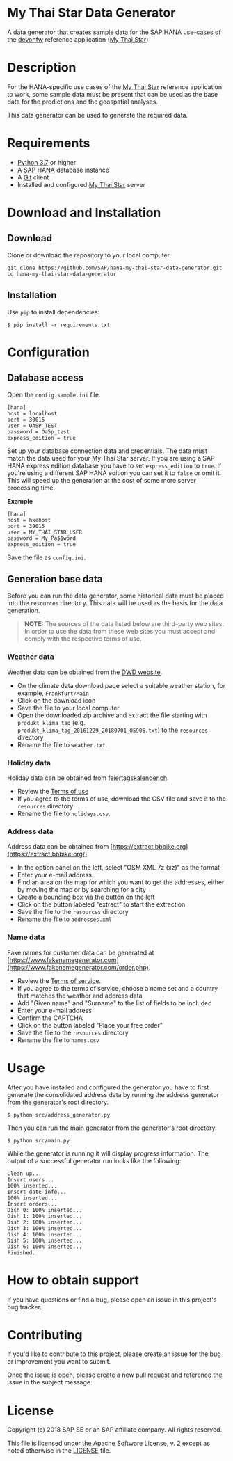# My Thai Star Data Generator
A data generator that creates sample data for the SAP HANA use-cases of the [devonfw](http://www.devonfw.com/) reference application ([My Thai Star](https://github.com/devonfw/my-thai-star))

# Description

For the HANA-specific use cases of the [My Thai Star](https://github.com/devonfw/my-thai-star) reference application to work, some sample data must be present that can be used as the base data for the predictions and the geospatial analyses.

This data generator can be used to generate the required data.

# Requirements

- [Python 3.7](https://www.python.org/downloads/) or higher
- A [SAP HANA](https://developers.sap.com/topics/sap-hana-express.html) database instance
- A [Git](https://git-scm.com/downloads) client
- Installed and configured [My Thai Star](https://github.com/devonfw/my-thai-star) server

# Download and Installation

## Download

Clone or download the repository to your local computer. 

```
git clone https://github.com/SAP/hana-my-thai-star-data-generator.git
cd hana-my-thai-star-data-generator
```

## Installation

Use `pip` to install dependencies:

```
$ pip install -r requirements.txt
```

# Configuration

## Database access

Open the `config.sample.ini` file.

```
[hana]
host = localhost
port = 30015
user = OASP_TEST
password = Oa5p_test
express_edition = true
```

Set up your database connection data and credentials. The data must match the data used for your My Thai Star server. If you are using a SAP HANA express edition database you have to set `express_edition` to `true`. If you're using a different SAP HANA edition you can set it to `false` or omit it. This will speed up the generation at the cost of some more server processing time.

**Example**

```
[hana]
host = hxehost
port = 39015
user = MY_THAI_STAR_USER
password = My_Pa$$word
express_edition = true
```

Save the file as `config.ini`.

## Generation base data

Before you can run the data generator, some historical data must be placed into the `resources` directory. This data will be used as the basis for the data generation.

> **NOTE:** The sources of the data listed below are third-party web sites. In order to use the data from these web sites you must accept and comply with the respective terms of use.

### Weather data
Weather data can be obtained from the [DWD website](https://www.dwd.de/DE/leistungen/klimadatendeutschland/klarchivtagmonat.html). 

- On the climate data download page select a suitable weather station, for example, `Frankfurt/Main`
- Click on the download icon
- Save the file to your local computer
- Open the downloaded zip archive and extract the file starting with `produkt_klima_tag` (e.g. `produkt_klima_tag_20161229_20180701_05906.txt`) to the `resources` directory
- Rename the file to `weather.txt`.

### Holiday data
Holiday data can be obtained from [feiertagskalender.ch](https://www.feiertagskalender.ch/export.php?geo=3060&jahr=2018&klasse=5&hl=en). 

- Review the [Terms of use](https://www.feiertagskalender.ch/tos.php?geo=3060&hl=en)
- If you agree to the terms of use, download the CSV file and save it to the `resources` directory
- Rename the file to `holidays.csv`.

### Address data
Address data can be obtained from [https://extract.bbbike.org](https://extract.bbbike.org/).

- In the option panel on the left, select "OSM XML 7z (xz)" as the format
- Enter your e-mail address
- Find an area on the map for which you want to get the addresses, either by moving the map or by searching for a city
- Create a bounding box via the button on the left
- Click on the button labeled "extract" to start the extraction
- Save the file to the `resources` directory
- Rename the file to `addresses.xml`

### Name data
Fake names for customer data can be generated at [https://www.fakenamegenerator.com](https://www.fakenamegenerator.com/order.php).

- Review the [Terms of service](https://www.fakenamegenerator.com/terms-of-service.php).
- If you agree to the terms of service, choose a name set and a country that matches the weather and address data
- Add "Given name" and "Surname" to the list of fields to be included
- Enter your e-mail address
- Confirm the CAPTCHA
- Click on the button labeled "Place your free order"
- Save the file to the `resources` directory
- Rename the file to `names.csv`

# Usage

After you have installed and configured the generator you have to first generate the consolidated address data by running the address generator from the generator's root directory.

```
$ python src/address_generator.py
```

Then you can run the main generator from the generator's root directory.

```
$ python src/main.py
```

While the generator is running it will display progress information. The output of a successful generator run looks like the following:

```
Clean up...
Insert users...
100% inserted...
Insert date info...
100% inserted...
Insert orders...
Dish 0: 100% inserted...
Dish 1: 100% inserted...
Dish 2: 100% inserted...
Dish 3: 100% inserted...
Dish 4: 100% inserted...
Dish 5: 100% inserted...
Dish 6: 100% inserted...
Finished.
```

# How to obtain support

If you have questions or find a bug, please open an issue in this project's bug tracker.

# Contributing

If you'd like to contribute to this project, please create an issue for the bug or improvement you want to submit.

Once the issue is open, please create a new pull request and reference the issue in the subject message.

# License

Copyright (c) 2018 SAP SE or an SAP affiliate company. All rights reserved.

This file is licensed under the Apache Software License, v. 2 except as noted otherwise in the [LICENSE](https://github.com/SAP/hana-my-thai-star-data-generator/blob/master/LICENSE) file.

